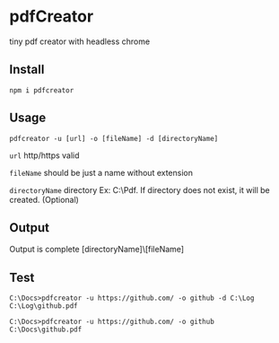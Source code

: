 # pdfCreator
tiny pdf creator with headless chrome

## Install
```
npm i pdfcreator
```

## Usage
```
pdfcreator -u [url] -o [fileName] -d [directoryName]
```

```url``` http/https valid

```fileName``` should be just a name without extension

```directoryName``` directory Ex: C:\Pdf.  If directory does not exist, it will be created. (Optional)

## Output
Output is complete [directoryName]\\[fileName]

## Test
```
C:\Docs>pdfcreator -u https://github.com/ -o github -d C:\Log
C:\Log\github.pdf

C:\Docs>pdfcreator -u https://github.com/ -o github
C:\Docs\github.pdf
```